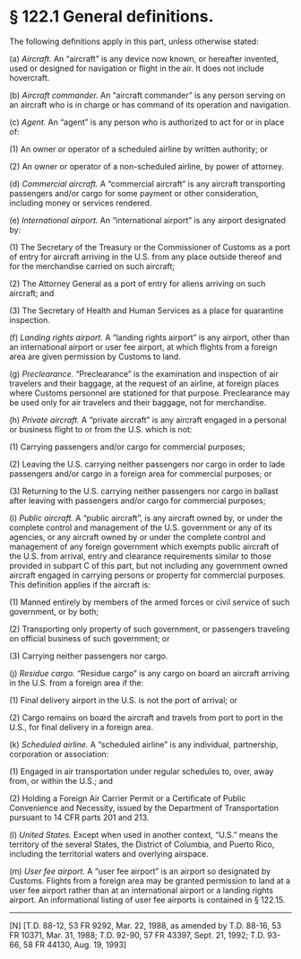 # § 122.1   General definitions.

The following definitions apply in this part, unless otherwise stated:


(a) *Aircraft.* An “aircraft” is any device now known, or hereafter invented, used or designed for navigation or flight in the air. It does not include hovercraft.


(b) *Aircraft commander.* An “aircraft commander” is any person serving on an aircraft who is in charge or has command of its operation and navigation.


(c) *Agent.* An “agent” is any person who is authorized to act for or in place of:


(1) An owner or operator of a scheduled airline by written authority; or


(2) An owner or operator of a non-scheduled airline, by power of attorney.


(d) *Commercial aircraft.* A “commercial aircraft” is any aircraft transporting passengers and/or cargo for some payment or other consideration, including money or services rendered.


(e) *International airport.* An “international airport” is any airport designated by:


(1) The Secretary of the Treasury or the Commissioner of Customs as a port of entry for aircraft arriving in the U.S. from any place outside thereof and for the merchandise carried on such aircraft;


(2) The Attorney General as a port of entry for aliens arriving on such aircraft; and


(3) The Secretary of Health and Human Services as a place for quarantine inspection.


(f) *Landing rights airport.* A “landing rights airport” is any airport, other than an international airport or user fee airport, at which flights from a foreign area are given permission by Customs to land.


(g) *Preclearance.* “Preclearance” is the examination and inspection of air travelers and their baggage, at the request of an airline, at foreign places where Customs personnel are stationed for that purpose. Preclearance may be used only for air travelers and their baggage, not for merchandise.


(h) *Private aircraft.* A “private aircraft” is any aircraft engaged in a personal or business flight to or from the U.S. which is not:


(1) Carrying passengers and/or cargo for commercial purposes;


(2) Leaving the U.S. carrying neither passengers nor cargo in order to lade passengers and/or cargo in a foreign area for commercial purposes; or


(3) Returning to the U.S. carrying neither passengers nor cargo in ballast after leaving with passengers and/or cargo for commercial purposes;


(i) *Public aircraft.* A “public aircraft”, is any aircraft owned by, or under the complete control and management of the U.S. government or any of its agencies, or any aircraft owned by or under the complete control and management of any foreign government which exempts public aircraft of the U.S. from arrival, entry and clearance requirements similar to those provided in subpart C of this part, but not including any government owned aircraft engaged in carrying persons or property for commercial purposes. This definition applies if the aircraft is:


(1) Manned entirely by members of the armed forces or civil service of such government, or by both;


(2) Transporting only property of such government, or passengers traveling on official business of such government; or


(3) Carrying neither passengers nor cargo.


(j) *Residue cargo.* “Residue cargo” is any cargo on board an aircraft arriving in the U.S. from a foreign area if the:


(1) Final delivery airport in the U.S. is not the port of arrival; or


(2) Cargo remains on board the aircraft and travels from port to port in the U.S., for final delivery in a foreign area.


(k) *Scheduled airline.* A “scheduled airline” is any individual, partnership, corporation or association:


(1) Engaged in air transportation under regular schedules to, over, away from, or within the U.S.; and


(2) Holding a Foreign Air Carrier Permit or a Certificate of Public Convenience and Necessity, issued by the Department of Transportation pursuant to 14 CFR parts 201 and 213.


(l) *United States.* Except when used in another context, “U.S.” means the territory of the several States, the District of Columbia, and Puerto Rico, including the territorial waters and overlying airspace.


(m) *User fee airport.* A “user fee airport” is an airport so designated by Customs. Flights from a foreign area may be granted permission to land at a user fee airport rather than at an international airport or a landing rights airport. An informational listing of user fee airports is contained in § 122.15.



---

[N] [T.D. 88-12, 53 FR 9292, Mar. 22, 1988, as amended by T.D. 88-16, 53 FR 10371, Mar. 31, 1988; T.D. 92-90, 57 FR 43397, Sept. 21, 1992; T.D. 93-66, 58 FR 44130, Aug. 19, 1993]




